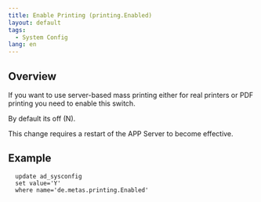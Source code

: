 ```yaml
---
title: Enable Printing (printing.Enabled)
layout: default
tags:  
  - System Config
lang: en
---
```


## Overview
If you want to use server-based mass printing either for real printers or PDF printing you need to enable this switch.

By default its off (N).

This change requires a restart of the APP Server to become effective.

## Example


```
  update ad_sysconfig
  set value='Y' 
  where name='de.metas.printing.Enabled'
```